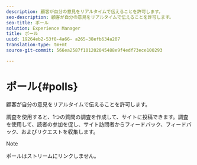 ```yaml
---
description: 顧客が自分の意見をリアルタイムで伝えることを許可します。
seo-description: 顧客が自分の意見をリアルタイムで伝えることを許可します。
seo-title: ポール
solution: Experience Manager
title: ポール
uuid: 19264eb2-53f8-4a66- a265-38efb634a207
translation-type: tm+mt
source-git-commit: 566ea2587f101202045488e9f4edf73ece100293

---
```



# ポール{#polls}

顧客が自分の意見をリアルタイムで伝えることを許可します。

調査を使用すると、1つの質問の調査を作成して、サイトに投稿できます。調査を使用して、読者の参加を促し、サイト訪問者からフィードバック、フィードバック、およびリクエストを収集します。

>[!NOTE]
>
>ポールはストリームにリンクしません。

